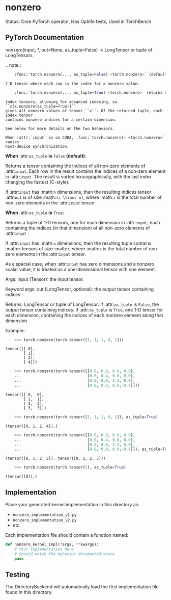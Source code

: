 # nonzero

Status: Core PyTorch operator, Has OpInfo tests, Used in TorchBench

## PyTorch Documentation

nonzero(input, *, out=None, as_tuple=False) -> LongTensor or tuple of LongTensors

.. note::
```python
    :func:`torch.nonzero(..., as_tuple=False) <torch.nonzero>` (default) returns a
```
    2-D tensor where each row is the index for a nonzero value.

```python
    :func:`torch.nonzero(..., as_tuple=True) <torch.nonzero>` returns a tuple of 1-D
```
    index tensors, allowing for advanced indexing, so ``x[x.nonzero(as_tuple=True)]``
    gives all nonzero values of tensor ``x``. Of the returned tuple, each index tensor
    contains nonzero indices for a certain dimension.

    See below for more details on the two behaviors.

    When :attr:`input` is on CUDA, :func:`torch.nonzero() <torch.nonzero>` causes
    host-device synchronization.

**When** :attr:`as_tuple` **is** ``False`` **(default)**:

Returns a tensor containing the indices of all non-zero elements of
:attr:`input`.  Each row in the result contains the indices of a non-zero
element in :attr:`input`. The result is sorted lexicographically, with
the last index changing the fastest (C-style).

If :attr:`input` has :math:`n` dimensions, then the resulting indices tensor
:attr:`out` is of size :math:`(z \times n)`, where :math:`z` is the total number of
non-zero elements in the :attr:`input` tensor.

**When** :attr:`as_tuple` **is** ``True``:

Returns a tuple of 1-D tensors, one for each dimension in :attr:`input`,
each containing the indices (in that dimension) of all non-zero elements of
:attr:`input` .

If :attr:`input` has :math:`n` dimensions, then the resulting tuple contains :math:`n`
tensors of size :math:`z`, where :math:`z` is the total number of
non-zero elements in the :attr:`input` tensor.

As a special case, when :attr:`input` has zero dimensions and a nonzero scalar
value, it is treated as a one-dimensional tensor with one element.

Args:
    input (Tensor): the input tensor.

Keyword args:
    out (LongTensor, optional): the output tensor containing indices

Returns:
    LongTensor or tuple of LongTensor: If :attr:`as_tuple` is ``False``, the output
    tensor containing indices. If :attr:`as_tuple` is ``True``, one 1-D tensor for
    each dimension, containing the indices of each nonzero element along that
    dimension.

Example::

```python
    >>> torch.nonzero(torch.tensor([1, 1, 1, 0, 1]))
```
    tensor([[ 0],
            [ 1],
            [ 2],
            [ 4]])
```python
    >>> torch.nonzero(torch.tensor([[0.6, 0.0, 0.0, 0.0],
    ...                             [0.0, 0.4, 0.0, 0.0],
    ...                             [0.0, 0.0, 1.2, 0.0],
    ...                             [0.0, 0.0, 0.0,-0.4]]))
```
    tensor([[ 0,  0],
            [ 1,  1],
            [ 2,  2],
            [ 3,  3]])
```python
    >>> torch.nonzero(torch.tensor([1, 1, 1, 0, 1]), as_tuple=True)
```
    (tensor([0, 1, 2, 4]),)
```python
    >>> torch.nonzero(torch.tensor([[0.6, 0.0, 0.0, 0.0],
    ...                             [0.0, 0.4, 0.0, 0.0],
    ...                             [0.0, 0.0, 1.2, 0.0],
    ...                             [0.0, 0.0, 0.0,-0.4]]), as_tuple=True)
```
    (tensor([0, 1, 2, 3]), tensor([0, 1, 2, 3]))
```python
    >>> torch.nonzero(torch.tensor(5), as_tuple=True)
```
    (tensor([0]),)

## Implementation

Place your generated kernel implementation in this directory as:
- `nonzero_implementation_v1.py`
- `nonzero_implementation_v2.py`
- etc.

Each implementation file should contain a function named:
```python
def nonzero_kernel_impl(*args, **kwargs):
    # Your implementation here
    # Should match the behavior documented above
    pass
```

## Testing

The DirectoryBackend will automatically load the first implementation file found in this directory.
